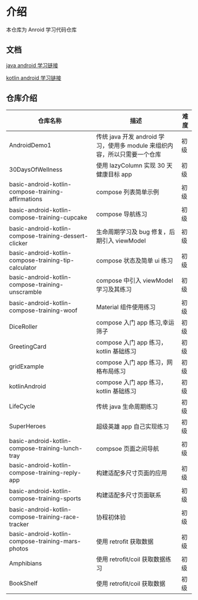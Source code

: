 # 介绍

本仓库为 Anroid 学习代码仓库

## 文档

[java android 学习链接](https://www.bilibili.com/video/BV19U4y1R7zV/?p=64&spm_id_from=pageDriver&vd_source=e2ad92335ca8373f02f0c6b05e039a53)

[kotlin android 学习链接](https://developer.android.com/courses/android-basics-compose/course)

## 仓库介绍

| 仓库名称                                              | 描述                                                                      | 难度 |
| ----------------------------------------------------- | ------------------------------------------------------------------------- | ---- |
| AndroidDemo1                                          | 传统 java 开发 android 学习，使用多 module 来组织内容，所以只需要一个仓库 | 初级 |
| 30DaysOfWellness                                      | 使用 lazyColumn 实现 30 天健康目标 app                                    | 初级 |
| basic-android-kotlin-compose-training-affirmations    | compose 列表简单示例                                                      | 初级 |
| basic-android-kotlin-compose-training-cupcake         | compose 导航练习                                                          | 初级 |
| basic-android-kotlin-compose-training-dessert-clicker | 生命周期学习及 bug 修复，后期引入 viewModel                               | 初级 |
| basic-android-kotlin-compose-training-tip-calculator  | compose 状态及简单 ui 练习                                                | 初级 |
| basic-android-kotlin-compose-training-unscramble      | compose 中引入 viewModel 学习及其练习                                     | 初级 |
| basic-android-kotlin-compose-training-woof            | Material 组件使用练习                                                     | 初级 |
| DiceRoller                                            | compose 入门 app 练习,幸运筛子                                            | 初级 |
| GreetingCard                                          | compose 入门 app 练习，kotlin 基础练习                                    | 初级 |
| gridExample                                           | compose 入门 app 练习，网格布局练习                                       | 初级 |
| kotlinAndroid                                         | compose 入门 app 练习，kotlin 基础练习                                    | 初级 |
| LifeCycle                                             | 传统 java 生命周期练习                                                    | 初级 |
| SuperHeroes                                           | 超级英雄 app 自己实现练习                                                 | 初级 |
| basic-android-kotlin-compose-training-lunch-tray      | compsoe 页面之间导航                                                      | 初级 |
| basic-android-kotlin-compose-training-reply-app       | 构建适配多尺寸页面的应用                                                  | 初级 |
| basic-android-kotlin-compose-training-sports          | 构建适配多尺寸页面联系                                                    | 初级 |
| basic-android-kotlin-compose-training-race-tracker    | 协程初体验                                                                | 初级 |
| basic-android-kotlin-compose-training-mars-photos     | 使用 retrofit 获取数据                                                    | 初级 |
| Amphibians                                            | 使用 retrofit/coil 获取数据练习                                           | 初级 |
| BookShelf                                             | 使用 retrofit/coil 获取数据                                               | 初级 |
